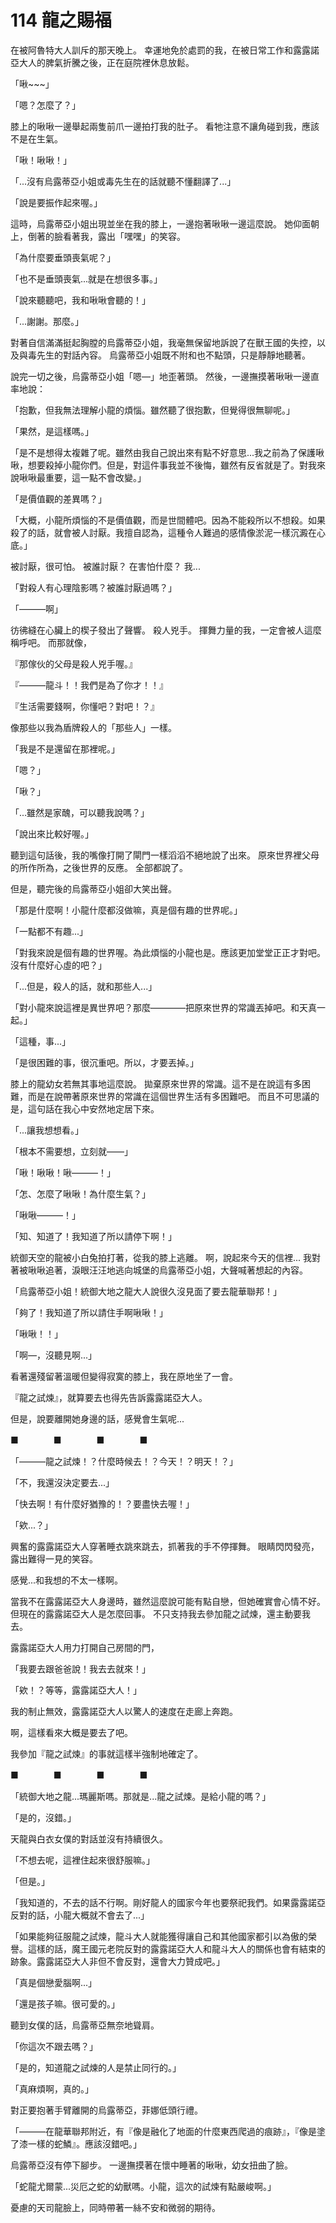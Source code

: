 # 114 龍之賜福

在被阿魯特大人訓斥的那天晚上。
幸運地免於處罰的我，在被日常工作和露露諾亞大人的脾氣折騰之後，正在庭院裡休息放鬆。

「啾~~~」

「嗯？怎麼了？」

膝上的啾啾一邊舉起兩隻前爪一邊拍打我的肚子。
看牠注意不讓角碰到我，應該不是在生氣。

「啾！啾啾！」

「...沒有烏露蒂亞小姐或毒先生在的話就聽不懂翻譯了...」

「說是要振作起來喔。」

這時，烏露蒂亞小姐出現並坐在我的膝上，一邊抱著啾啾一邊這麼說。
她仰面朝上，倒著的臉看著我，露出「嘿嘿」的笑容。

「為什麼要垂頭喪氣呢？」

「也不是垂頭喪氣...就是在想很多事。」

「說來聽聽吧，我和啾啾會聽的！」

「...謝謝。那麼。」

對著自信滿滿挺起胸膛的烏露蒂亞小姐，我毫無保留地訴說了在獸王國的失控，以及與毒先生的對話內容。
烏露蒂亞小姐既不附和也不點頭，只是靜靜地聽著。

說完一切之後，烏露蒂亞小姐「嗯—」地歪著頭。
然後，一邊撫摸著啾啾一邊直率地說：

「抱歉，但我無法理解小龍的煩惱。雖然聽了很抱歉，但覺得很無聊呢。」

「果然，是這樣嗎。」

「是不是想得太複雜了呢。雖然由我自己說出來有點不好意思...我之前為了保護啾啾，想要殺掉小龍你們。但是，對這件事我並不後悔，雖然有反省就是了。對我來說啾啾最重要，這一點不會改變。」

「是價值觀的差異嗎？」

「大概，小龍所煩惱的不是價值觀，而是世間體吧。因為不能殺所以不想殺。如果殺了的話，就會被人討厭。我擅自認為，這種令人難過的感情像淤泥一樣沉澱在心底。」

被討厭，很可怕。
被誰討厭？
在害怕什麼？
我...

「對殺人有心理陰影嗎？被誰討厭過嗎？」

「———啊」

彷彿縫在心臟上的楔子發出了聲響。
殺人兇手。
揮舞力量的我，一定會被人這麼稱呼吧。
而那就像，

『那傢伙的父母是殺人兇手喔。』

『———龍斗！！我們是為了你才！！』

『生活需要錢啊，你懂吧？對吧！？』

像那些以我為盾牌殺人的「那些人」一樣。

「我是不是還留在那裡呢。」

「嗯？」

「啾？」

「...雖然是家醜，可以聽我說嗎？」

「說出來比較好喔。」

聽到這句話後，我的嘴像打開了閘門一樣滔滔不絕地說了出來。
原來世界裡父母的所作所為，之後世界的反應。
全部都說了。

但是，聽完後的烏露蒂亞小姐卻大笑出聲。

「那是什麼啊！小龍什麼都沒做嘛，真是個有趣的世界呢。」

「一點都不有趣...」

「對我來說是個有趣的世界喔。為此煩惱的小龍也是。應該更加堂堂正正才對吧。沒有什麼好心虛的吧？」

「...但是，殺人的話，就和那些人...」

「對小龍來說這裡是異世界吧？那麼————把原來世界的常識丟掉吧。和天真一起。」

「這種，事...」

「是很困難的事，很沉重吧。所以，才要丟掉。」

膝上的龍幼女若無其事地這麼說。
拋棄原來世界的常識。這不是在說這有多困難，而是在說帶著原來世界的常識在這個世界生活有多困難吧。
而且不可思議的是，這句話在我心中安然地定居下來。

「...讓我想想看。」

「根本不需要想，立刻就——」

「啾！啾啾！啾———！」

「怎、怎麼了啾啾！為什麼生氣？」

「啾啾———！」

「知、知道了！我知道了所以請停下啊！」

統御天空的龍被小白兔拍打著，從我的膝上逃離。
啊，說起來今天的信裡...
我對著被啾啾追著，淚眼汪汪地逃向城堡的烏露蒂亞小姐，大聲喊著想起的內容。

「烏露蒂亞小姐！統御大地之龍大人說很久沒見面了要去龍華聯邦！」

「夠了！我知道了所以請住手啊啾啾！」

「啾啾！！」

「啊—，沒聽見啊...」

看著還殘留著溫暖但變得寂寞的膝上，我在原地坐了一會。

『龍之試煉』，就算要去也得先告訴露露諾亞大人。

但是，說要離開她身邊的話，感覺會生氣呢...

■　　　　■　　　　■　　　　■

「———龍之試煉！？什麼時候去！？今天！？明天！？」

「不，我還沒決定要去...」

「快去啊！有什麼好猶豫的！？要盡快去喔！」

「欸...？」

興奮的露露諾亞大人穿著睡衣跳來跳去，抓著我的手不停揮舞。
眼睛閃閃發亮，露出難得一見的笑容。

感覺...和我想的不太一樣啊。

當我不在露露諾亞大人身邊時，雖然這麼說可能有點自戀，但她確實會心情不好。
但現在的露露諾亞大人是怎麼回事。
不只支持我去參加龍之試煉，還主動要我去。

露露諾亞大人用力打開自己房間的門，

「我要去跟爸爸說！我去去就來！」

「欸！？等等，露露諾亞大人！」

我的制止無效，露露諾亞大人以驚人的速度在走廊上奔跑。

啊，這樣看來大概是要去了吧。

我參加『龍之試煉』的事就這樣半強制地確定了。

■　　　　■　　　　■　　　　■

「統御大地之龍...瑪麗斯嗎。那就是...龍之試煉。是給小龍的嗎？」

「是的，沒錯。」

天龍與白衣女僕的對話並沒有持續很久。

「不想去呢，這裡住起來很舒服嘛。」

「但是。」

「我知道的，不去的話不行啊。剛好龍人的國家今年也要祭祀我們。如果露露諾亞反對的話，小龍大概就不會去了...」

「如果能夠征服龍之試煉，龍斗大人就能獲得讓自己和其他國家都引以為傲的榮譽。這樣的話，魔王國元老院反對的露露諾亞大人和龍斗大人的關係也會有結束的跡象。露露諾亞大人非但不會反對，還會大力贊成吧。」

「真是個戀愛腦啊...」

「還是孩子嘛。很可愛的。」

聽到女僕的話，烏露蒂亞無奈地聳肩。

「你這次不跟去嗎？」

「是的，知道龍之試煉的人是禁止同行的。」

「真麻煩啊，真的。」

對正要抱著手臂離開的烏露蒂亞，菲娜低頭行禮。

「———在龍華聯邦附近，有『像是融化了地面的什麼東西爬過的痕跡』，『像是塗了漆一樣的蛇鱗』。應該沒錯吧。」

烏露蒂亞沒有停下腳步。
一邊撫摸著在懷中睡著的啾啾，幼女扭曲了臉。

「蛇龍尤爾蒙...災厄之蛇的幼獸嗎。小龍，這次的試煉有點嚴峻啊。」

憂慮的天司龍臉上，同時帶著一絲不安和微弱的期待。
